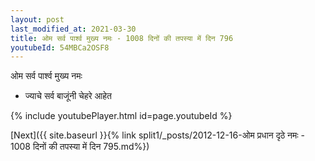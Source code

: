 ```yaml
---
layout: post
last_modified_at: 2021-03-30
title: ओम सर्व पार्श्व मुख्य नमः - 1008 दिनों की तपस्या में दिन 796
youtubeId: 54MBCa2OSF8
---
```

 
 
 ओम सर्व पार्श्व मुख्य नमः  
 
 -  ज्याचे सर्व बाजूंनी चेहरे आहेत 
 
  
 
  
 
 
 
 
 
 


{% include youtubePlayer.html id=page.youtubeId %}
 
[Next]({{ site.baseurl }}{% link  split1/_posts/2012-12-16-ओम प्रधान दृठे नमः - 1008 दिनों की तपस्या में दिन 795.md%})
 
